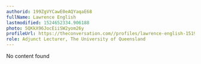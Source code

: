 ```yaml
---
authorid: 199ZgVYCawE0eAQYaqaE68
fullName: Lawrence English
lastmodified: 1524652334.906188
photo: 5QKkX96JocEiiSW2yom26y
profileUrl: https://theconversation.com//profiles/lawrence-english-151980
role: Adjunct Lecturer, The University of Queensland
---
```

No content found